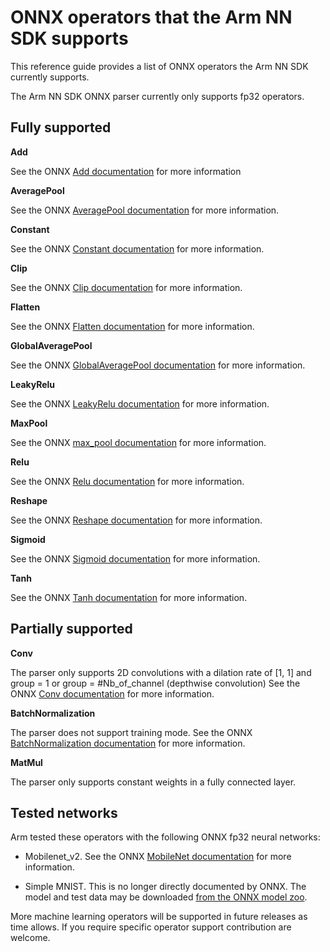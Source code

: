# ONNX operators that the Arm NN SDK supports

This reference guide provides a list of ONNX operators the Arm NN SDK currently supports.

The Arm NN SDK ONNX parser currently only supports fp32 operators.

## Fully supported

**Add**

See the ONNX [Add documentation](https://github.com/onnx/onnx/blob/master/docs/Operators.md#Add) for more information

**AveragePool**

See the ONNX [AveragePool documentation](https://github.com/onnx/onnx/blob/master/docs/Operators.md#AveragePool) for more information.

**Constant**

See the ONNX [Constant documentation](https://github.com/onnx/onnx/blob/master/docs/Operators.md#Constant) for more information.

**Clip**

See the ONNX [Clip documentation](https://github.com/onnx/onnx/blob/master/docs/Operators.md#Clip) for more information.

**Flatten**

See the ONNX [Flatten documentation](https://github.com/onnx/onnx/blob/master/docs/Operators.md#Flatten) for more information.

**GlobalAveragePool**

See the ONNX [GlobalAveragePool documentation](https://github.com/onnx/onnx/blob/master/docs/Operators.md#GlobalAveragePool) for more information.

**LeakyRelu**

See the ONNX [LeakyRelu documentation](https://github.com/onnx/onnx/blob/master/docs/Operators.md#LeakyRelu) for more information.


**MaxPool**

See the ONNX [max_pool documentation](https://github.com/onnx/onnx/blob/master/docs/Operators.md#MaxPool) for more information.

**Relu**

See the ONNX [Relu documentation](https://github.com/onnx/onnx/blob/master/docs/Operators.md#Relu) for more information.

**Reshape**

See the ONNX [Reshape documentation](https://github.com/onnx/onnx/blob/master/docs/Operators.md#Reshape) for more information.

**Sigmoid**

See the ONNX [Sigmoid documentation](https://github.com/onnx/onnx/blob/master/docs/Operators.md#Sigmoid) for more information.


**Tanh**

See the ONNX [Tanh documentation](https://github.com/onnx/onnx/blob/master/docs/Operators.md#Tanh) for more information.


## Partially supported

**Conv**

The parser only supports 2D convolutions with a dilation rate of [1, 1] and group = 1 or group = #Nb_of_channel (depthwise convolution)
See the ONNX [Conv documentation](https://github.com/onnx/onnx/blob/master/docs/Operators.md#Conv) for more information.

**BatchNormalization**

The parser does not support training mode. See the ONNX [BatchNormalization documentation](https://github.com/onnx/onnx/blob/master/docs/Operators.md#BatchNormalization) for more information.

**MatMul**

The parser only supports constant weights in a fully connected layer.

## Tested networks

Arm tested these operators with the following ONNX fp32 neural networks:

* Mobilenet_v2. See the ONNX [MobileNet documentation](https://github.com/onnx/models/tree/master/vision/classification/mobilenet) for more information.

* Simple MNIST. This is no longer directly documented by ONNX. The model and test data may be downloaded [from the ONNX model zoo](https://onnxzoo.blob.core.windows.net/models/opset_8/mnist/mnist.tar.gz).

More machine learning operators will be supported in future releases as time allows. If you require specific operator support contribution are welcome.
